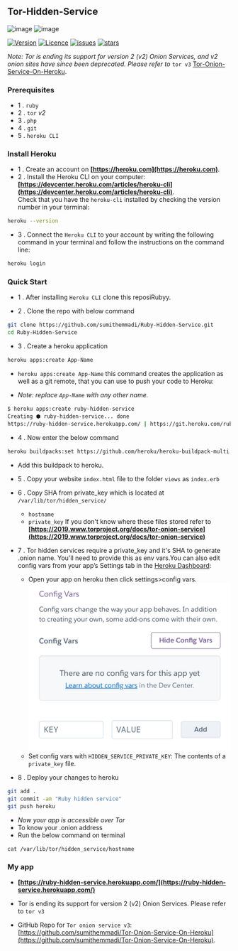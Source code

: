 ## Tor-Hidden-Service
![image](https://img.shields.io/badge/Heroku-430098?style=for-the-badge&logo=heroku&logoColor=white) ![image](https://img.shields.io/badge/Tor-7D4698?style=for-the-badge&logo=Tor-Browser&logoColor=white)

[![Version](https://img.shields.io/badge/Version-1.0.2-blue)](https://github.com/sumithemmadi/Ruby-Hidden-Service)
[![Licence](https://img.shields.io/github/license/sumithemmadi/Ruby-Hidden-Service)](https://github.com/sumithemmadi/Ruby-Hidden-Service)
[![issues](https://img.shields.io/github/issues/sumithemmadi/Ruby-Hidden-Service)](https://github.com/sumithemmadi/Ruby-Hidden-Service)
[![stars](https://img.shields.io/github/stars/sumithemmadi/Ruby-Hidden-Service)](https://github.com/sumithemmadi/Ruby-Hidden-Service)


_Note: Tor is ending its support for version 2 (v2) Onion Services, and v2 onion sites have since been deprecated. Please refer to_ `tor v3` [Tor-Onion-Service-On-Heroku](https://github.com/sumithemmadi/Tor-Onion-Service-On-Heroku).
### Prerequisites
- 1 . `ruby`
- 2 . `tor`  _v2_
- 3 . `php`
- 4 . `git`
- 5 . `heroku CLI`


### Install Heroku
- 1 . Create an account on  **[https://heroku.com](https://heroku.com)**.
- 2 . Install the Heroku CLI on your computer: <br/>**[https://devcenter.heroku.com/articles/heroku-cli](https://devcenter.heroku.com/articles/heroku-cli)**. 
<br/>Check that you have the `heroku-cli` installed by checking the version number in your terminal:

```bash
heroku --version
```

- 3 . Connect the `Heroku CLI` to your account by writing the following command in your terminal and follow the instructions on the command line:
```bash
heroku login
```

### Quick Start

- 1 . After installing `Heroku CLI` clone this reposiRubyy.

- 2 . Clone the repo with below command
```bash
git clone https://github.com/sumithemmadi/Ruby-Hidden-Service.git
cd Ruby-Hidden-Service
```
- 3 . Create a heroku application

```bash
heroku apps:create App-Name
```

-  `heroku apps:create App-Name` this command creates the application as well as a git remote, that you can use to push your code to Heroku:
 
-  _Note: replace `App-Name` with  any other name._
```bash
$ heroku apps:create ruby-hidden-service
Creating ⬢ ruby-hidden-service... done
https://ruby-hidden-service.herokuapp.com/ | https://git.heroku.com/ruby-hidden-service.git
```
- 4 . Now enter the below command

```bash
heroku buildpacks:set https://github.com/heroku/heroku-buildpack-multi.git
```
- Add this buildpack to heroku.

- 5 . Copy your website `index.html` file to the folder `views` as `index.erb`</br>

- 6 . Copy SHA from private_key which is located at `/var/lib/tor/hidden_service/`

   - `hostname`
   - `private_key`
   If you don't know where these files stored refer to **[https://2019.www.torproject.org/docs/tor-onion-service](https://2019.www.torproject.org/docs/tor-onion-service)**
  

- 7 .  Tor hidden services require  a private_key and it's SHA to generate  .onion name. You'll need to provide this as env vars.You can also edit config vars from your app’s Settings tab in the [Heroku Dashboard](https://dashboard.heroku.com):
  - Open your app on heroku then click settings>config vars.
   [![image](https://raw.githubusercontent.com/sumithemmadi/Ruby-Hidden-Service/main/configvar.jpg)](https://dashboard.heroku.com)
  - Set config vars with `HIDDEN_SERVICE_PRIVATE_KEY`: The contents of a `private_key` file.


- 8 . Deploy your changes to heroku
```bash
git add .
git commit -am "Ruby hidden service"
git push heroku
```

- _Now your app is accessible over Tor_
- To know your .onion address
- Run the below command on terminal
```
cat /var/lib/tor/hidden_service/hostname
```
### My app

-  **[https://ruby-hidden-service.herokuapp.com/](https://ruby-hidden-service.herokuapp.com/)**
    
- Tor is ending its support for version 2 (v2) Onion Services. Please refer to `tor v3` 
- GitHub Repo for `Tor onion service v3`:[https://github.com/sumithemmadi/Tor-Onion-Service-On-Heroku](https://github.com/sumithemmadi/Tor-Onion-Service-On-Heroku).
